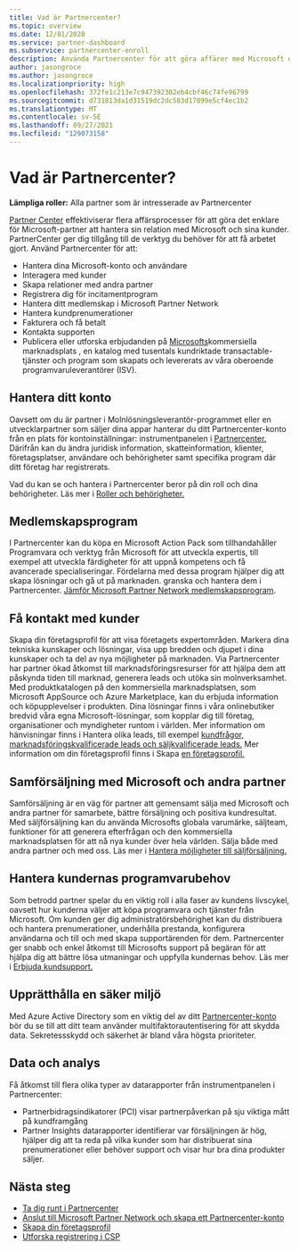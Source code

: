 ```yaml
---
title: Vad är Partnercenter?
ms.topic: overview
ms.date: 12/01/2020
ms.service: partner-dashboard
ms.subservice: partnercenter-enroll
description: Använda Partnercenter för att göra affärer med Microsoft och dina kunder
author: jasongroce
ms.author: jasongroce
ms.localizationpriority: high
ms.openlocfilehash: 372fe1c213e7c947392302eb4cbf46c74fe96799
ms.sourcegitcommit: d731813da1d31519dc2dc583d17899e5cf4ec1b2
ms.translationtype: MT
ms.contentlocale: sv-SE
ms.lasthandoff: 09/27/2021
ms.locfileid: "129073158"
---
```

# <a name="what-is-partner-center"></a>Vad är Partnercenter?

**Lämpliga roller:** Alla partner som är intresserade av Partnercenter

[Partner Center](https://partner.microsoft.com/dashboard/home) effektiviserar flera affärsprocesser för att göra det enklare för Microsoft-partner att hantera sin relation med Microsoft och sina kunder. PartnerCenter ger dig tillgång till de verktyg du behöver för att få arbetet gjort. Använd Partnercenter för att:

- Hantera dina Microsoft-konto och användare
- Interagera med kunder
- Skapa relationer med andra partner
- Registrera dig för incitamentprogram
- Hantera ditt medlemskap i Microsoft Partner Network
- Hantera kundprenumerationer
- Fakturera och få betalt
- Kontakta supporten
- Publicera eller utforska erbjudanden på [Microsofts](/azure/marketplace)kommersiella marknadsplats , en katalog med tusentals kundriktade transactable-tjänster och program som skapats och levererats av våra oberoende programvaruleverantörer (ISV).

## <a name="manage-your-account"></a>Hantera ditt konto

Oavsett om du är partner i Molnlösningsleverantör-programmet eller en utvecklarpartner som säljer dina appar hanterar du ditt Partnercenter-konto från en plats för kontoinställningar: instrumentpanelen i [Partnercenter.](https://partner.microsoft.com/dashboard/home) Därifrån kan du ändra juridisk information, skatteinformation, klienter, företagsplatser, användare och behörigheter samt specifika program där ditt företag har registrerats.

Vad du kan se och hantera i Partnercenter beror på din roll och dina behörigheter. Läs mer i [Roller och behörigheter.](permissions-overview.md)

## <a name="membership-programs"></a>Medlemskapsprogram

I Partnercenter kan du köpa en Microsoft Action Pack som tillhandahåller Programvara och verktyg från Microsoft för att utveckla expertis, till exempel att utveckla färdigheter för att uppnå kompetens och få avancerade specialiseringar. Fördelarna med dessa program hjälper dig att skapa lösningar och gå ut på marknaden. granska och hantera dem i Partnercenter. [Jämför Microsoft Partner Network medlemskapsprogram](https://partner.microsoft.com/membership/compare-offers).

## <a name="connect-with-customers"></a>Få kontakt med kunder

Skapa din företagsprofil för att visa företagets expertområden. Markera dina tekniska kunskaper och lösningar, visa upp bredden och djupet i dina kunskaper och ta del av nya möjligheter på marknaden. Via Partnercenter har partner ökad åtkomst till marknadsföringsresurser för att hjälpa dem att påskynda tiden till marknad, generera leads och utöka sin molnverksamhet. Med produktkatalogen på den kommersiella marknadsplatsen, som Microsoft AppSource och Azure Marketplace, kan du erbjuda information och köpupplevelser i produkten. Dina lösningar finns i våra onlinebutiker bredvid våra egna Microsoft-lösningar, som kopplar dig till företag, organisationer och myndigheter runtom i världen. Mer information om hänvisningar finns i Hantera olika leads, till exempel [kundfrågor, marknadsföringskvalificerade leads och säljkvalificerade leads.](manage-leads.md) Mer information om din företagsprofil finns i Skapa [en företagsprofil.](create-a-marketing-profile.md)

## <a name="co-sell-with-microsoft-and-other-partners"></a>Samförsäljning med Microsoft och andra partner

Samförsäljning är en väg för partner att gemensamt sälja med Microsoft och andra partner för samarbete, bättre försäljning och positiva kundresultat. Med säljförsäljning kan du använda Microsofts globala varumärke, säljteam, funktioner för att generera efterfrågan och den kommersiella marknadsplatsen för att nå nya kunder över hela världen. Sälja både med andra partner och med oss. Läs mer i [Hantera möjligheter till säljförsäljning.](manage-co-sell-opportunities.md)

## <a name="manage-customer-software-needs"></a>Hantera kundernas programvarubehov

Som betrodd partner spelar du en viktig roll i alla faser av kundens livscykel, oavsett hur kunderna väljer att köpa programvara och tjänster från Microsoft. Om kunden ger dig administratörsbehörighet kan du distribuera och hantera prenumerationer, underhålla prestanda, konfigurera användarna och till och med skapa supportärenden för dem. Partnercenter ger snabb och enkel åtkomst till Microsofts support på begäran för att hjälpa dig att bättre lösa utmaningar och uppfylla kundernas behov. Läs mer i [Erbjuda kundsupport.](customer-support.md)

## <a name="maintain-a-secure-environment"></a>Upprätthålla en säker miljö

Med Azure Active Directory som en viktig del av ditt [Partnercenter-konto](partner-security-requirements-mandating-mfa.md) bör du se till att ditt team använder multifaktorautentisering för att skydda data. Sekretessskydd och säkerhet är bland våra högsta prioriteter.

## <a name="data-and-analytics"></a>Data och analys

Få åtkomst till flera olika typer av datarapporter från instrumentpanelen i Partnercenter:

- Partnerbidragsindikatorer (PCI) visar partnerpåverkan på sju viktiga mått på kundframgång
- Partner Insights datarapporter identifierar var försäljningen är hög, hjälper dig att ta reda på vilka kunder som har distribuerat sina prenumerationer eller behöver support och visar hur bra dina produkter säljer.

## <a name="next-steps"></a>Nästa steg

- [Ta dig runt i Partnercenter](get-around-partner-center.md#turn-workspaces-on-and-off)
- [Anslut till Microsoft Partner Network och skapa ett Partnercenter-konto](mpn-create-a-partner-center-account.md)
- [Skapa din företagsprofil](create-a-marketing-profile.md)
- [Utforska registrering i CSP](csp-overview.md)
